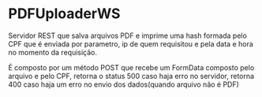 # PDFUploaderWS

Servidor REST que salva arquivos PDF e imprime uma hash formada pelo CPF que é enviada por parametro, ip de quem requisitou e pela data e hora no momento da requisição.

É composto por um método POST que recebe um FormData composto pelo arquivo e pelo CPF, retorna o status 500 caso haja erro no servidor, retorna 400 caso haja um erro no envio dos dados(quando arquivo não é PDF)

